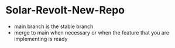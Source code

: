# Solar-Revolt-New-Repo

- main branch is the stable branch
- merge to main when necessary or when the feature that you are implementing is ready

